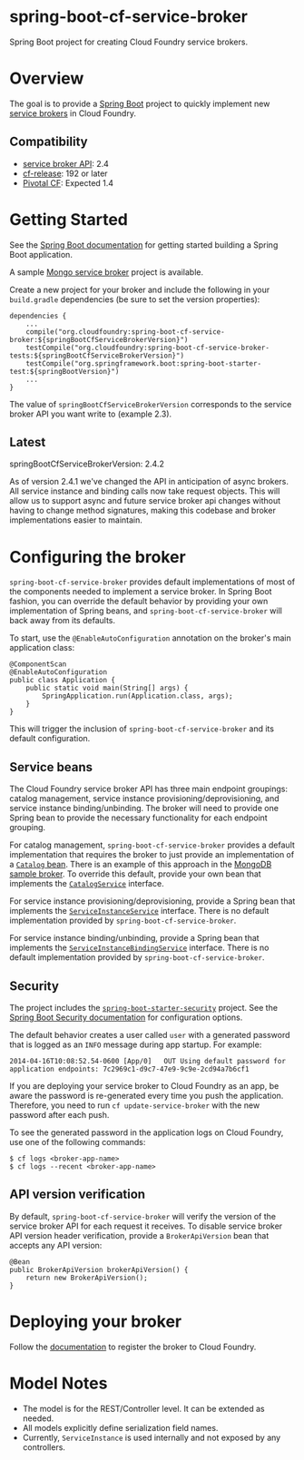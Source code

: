 spring-boot-cf-service-broker
=============================

Spring Boot project for creating Cloud Foundry service brokers.

# Overview

The goal is to provide a [Spring Boot](http://projects.spring.io/spring-boot/) project to quickly implement new [service brokers](http://docs.cloudfoundry.org/services/overview.html) in Cloud Foundry.

## Compatibility

* [service broker API](http://docs.cloudfoundry.org/services/api.html): 2.4
* [cf-release](https://github.com/cloudfoundry/cf-release): 192 or later
* [Pivotal CF](http://www.pivotal.io/platform-as-a-service/pivotal-cf): Expected 1.4

# Getting Started

See the [Spring Boot documentation](http://docs.spring.io/spring-boot/docs/current/reference/htmlsingle/#getting-started-first-application) for getting started building a Spring Boot application.

A sample [Mongo service broker](https://github.com/spgreenberg/spring-boot-cf-service-broker-mongo) project is available.

Create a new project for your broker and include the following in your `build.gradle` dependencies (be sure to set the version properties):

    dependencies {
        ...
        compile("org.cloudfoundry:spring-boot-cf-service-broker:${springBootCfServiceBrokerVersion}")
        testCompile("org.cloudfoundry:spring-boot-cf-service-broker-tests:${springBootCfServiceBrokerVersion}")
        testCompile("org.springframework.boot:spring-boot-starter-test:${springBootVersion}")
        ...
    }

The value of `springBootCfServiceBrokerVersion` corresponds to the service broker API you want write to (example 2.3).

## Latest

springBootCfServiceBrokerVersion: 2.4.2

As of version 2.4.1 we've changed the API in anticipation of async brokers. All service instance and binding calls now take request objects. This will allow us to support async and future service broker api changes without having to change method signatures, making this codebase and broker implementations easier to maintain.

# Configuring the broker

`spring-boot-cf-service-broker` provides default implementations of most of the components needed to implement a service broker. In Spring Boot fashion, you can override the default behavior by providing your own implementation of Spring beans, and `spring-boot-cf-service-broker` will back away from its defaults.

To start, use the `@EnableAutoConfiguration` annotation on the broker's main application class:

    @ComponentScan
    @EnableAutoConfiguration
    public class Application {
        public static void main(String[] args) {
            SpringApplication.run(Application.class, args);
        }
    }

This will trigger the inclusion of `spring-boot-cf-service-broker` and its default configuration.

## Service beans

The Cloud Foundry service broker API has three main endpoint groupings: catalog management, service instance provisioning/deprovisioning, and service instance binding/unbinding. The broker will need to provide one Spring bean to provide the necessary functionality for each endpoint grouping.

For catalog management, `spring-boot-cf-service-broker` provides a default implementation that requires the broker to just provide an implementation of a [`Catalog` bean](src/main/java/org/cloudfoundry/community/servicebroker/model/Catalog.java). There is an example of this approach in the [MongoDB sample broker](https://github.com/spgreenberg/spring-boot-cf-service-broker-mongo/blob/master/src/main/java/org/cloudfoundry/community/servicebroker/mongodb/config/CatalogConfig.java). To override this default, provide your own bean that implements the [`CatalogService`](src/main/java/org/cloudfoundry/community/servicebroker/service/CatalogService.java) interface.

For service instance provisioning/deprovisioning, provide a Spring bean that implements the [`ServiceInstanceService`](src/main/java/org/cloudfoundry/community/servicebroker/service/ServiceInstanceService.java) interface. There is no default implementation provided by `spring-boot-cf-service-broker`.

For service instance binding/unbinding, provide a Spring bean that implements the [`ServiceInstanceBindingService`](src/main/java/org/cloudfoundry/community/servicebroker/service/ServiceInstanceBindingService.java) interface. There is no default implementation provided by `spring-boot-cf-service-broker`.

## Security

The project includes the [`spring-boot-starter-security`](https://github.com/spring-projects/spring-boot/tree/master/spring-boot-starters/spring-boot-starter-security) project.  See the [Spring Boot Security documentation](http://docs.spring.io/spring-boot/docs/current/reference/htmlsingle/#boot-features-security) for configuration options.

The default behavior creates a user called `user` with a generated password that is logged as an `INFO` message during app startup.  For example:

    2014-04-16T10:08:52.54-0600 [App/0]   OUT Using default password for application endpoints: 7c2969c1-d9c7-47e9-9c9e-2cd94a7b6cf1

If you are deploying your service broker to Cloud Foundry as an app, be aware the password is re-generated every time you push the application.  Therefore, you need to run `cf update-service-broker` with the new password after each push.

To see the generated password in the application logs on Cloud Foundry, use one of the following commands:

    $ cf logs <broker-app-name>
    $ cf logs --recent <broker-app-name>

## API version verification

By default, `spring-boot-cf-service-broker` will verify the version of the service broker API for each request it receives. To disable service broker API version header verification, provide a `BrokerApiVersion` bean that accepts any API version:

    @Bean
    public BrokerApiVersion brokerApiVersion() {
        return new BrokerApiVersion();
    }

# Deploying your broker

Follow the [documentation](http://docs.cloudfoundry.org/services/managing-service-brokers.html) to register the broker to Cloud Foundry.

# Model Notes

- The model is for the REST/Controller level.  It can be extended as needed.
- All models explicitly define serialization field names.
- Currently, `ServiceInstance` is used internally and not exposed by any controllers.
